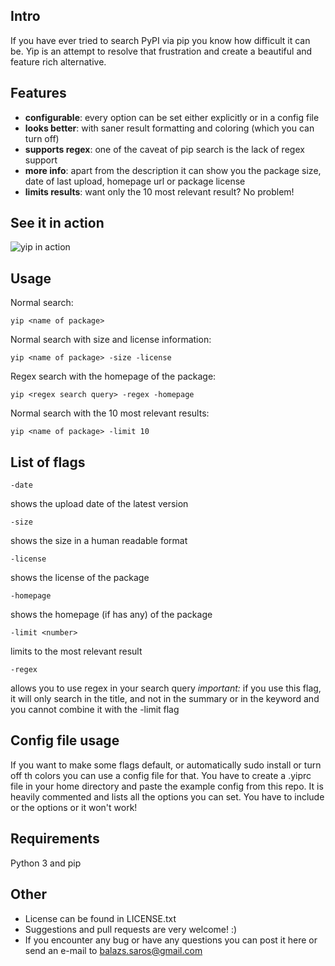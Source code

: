 ## Intro
If you have ever tried to search PyPI via pip you know how difficult it can be.
Yip is an attempt to resolve that frustration and create a beautiful and feature
rich alternative.
## Features
 - **configurable**: every option can be set either explicitly or in a config file
 - **looks better**: with saner result formatting and coloring (which you can turn off)
 - **supports regex**: one of the caveat of pip search is the lack of regex support
 - **more info**: apart from the description it can show you the package size, date of last upload, homepage url or package license
 - **limits results**: want only the 10 most relevant result? No problem!
## See it in action
![yip in action](http://i.imgur.com/P0ezTl5.gif)
## Usage
Normal search:
```
yip <name of package>
```
Normal search with size and license information:
```
yip <name of package> -size -license
```
Regex search with the homepage of the package:
```
yip <regex search query> -regex -homepage
```
Normal search with the 10 most relevant results:
```
yip <name of package> -limit 10
```
## List of flags
```
-date
```
shows the upload date of the latest version
```
-size
```
shows the size in a human readable format
```
-license
```
shows the license of the package
```
-homepage
```
shows the homepage (if has any) of the package
```
-limit <number>
```
limits to the <number> most relevant result
```
-regex
```
allows you to use regex in your search query
*important:* if you use this flag, it will only search in the title, and not in
the summary or in the keyword and you cannot combine it with the -limit flag
## Config file usage
If you want to make some flags default, or automatically sudo install or turn
off th colors you can use a config file for that. You have to create a .yiprc
file in your home directory and paste the example config from this repo. It is
heavily commented and lists all the options you can set. You have to include or
the options or it won't work!

## Requirements
Python 3 and pip

## Other
 - License can be found in LICENSE.txt
 - Suggestions and pull requests are very welcome! :)
 - If you encounter any bug or have any questions you can post it here or send an e-mail to balazs.saros@gmail.com
